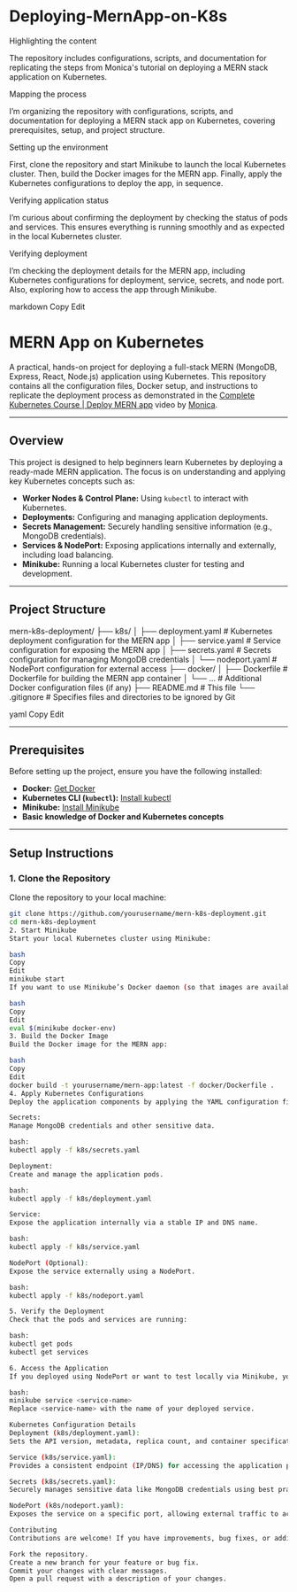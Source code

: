 # Deploying-MernApp-on-K8s


Highlighting the content

The repository includes configurations, scripts, and documentation for replicating the steps from Monica's tutorial on deploying a MERN stack application on Kubernetes.

Mapping the process

I’m organizing the repository with configurations, scripts, and documentation for deploying a MERN stack app on Kubernetes, covering prerequisites, setup, and project structure.

Setting up the environment

First, clone the repository and start Minikube to launch the local Kubernetes cluster. Then, build the Docker images for the MERN app. Finally, apply the Kubernetes configurations to deploy the app, in sequence.

Verifying application status

I’m curious about confirming the deployment by checking the status of pods and services. This ensures everything is running smoothly and as expected in the local Kubernetes cluster.

Verifying deployment

I’m checking the deployment details for the MERN app, including Kubernetes configurations for deployment, service, secrets, and node port. Also, exploring how to access the app through Minikube.

markdown
Copy
Edit
# MERN App on Kubernetes

A practical, hands-on project for deploying a full-stack MERN (MongoDB, Express, React, Node.js) application using Kubernetes. This repository contains all the configuration files, Docker setup, and instructions to replicate the deployment process as demonstrated in the [Complete Kubernetes Course | Deploy MERN app](https://www.youtube.com/embed/7XDeI5fyj3w?autoplay=1) video by [Monica](https://monica.im).

---

## Overview

This project is designed to help beginners learn Kubernetes by deploying a ready-made MERN application. The focus is on understanding and applying key Kubernetes concepts such as:

- **Worker Nodes & Control Plane:** Using `kubectl` to interact with Kubernetes.
- **Deployments:** Configuring and managing application deployments.
- **Secrets Management:** Securely handling sensitive information (e.g., MongoDB credentials).
- **Services & NodePort:** Exposing applications internally and externally, including load balancing.
- **Minikube:** Running a local Kubernetes cluster for testing and development.

---

## Project Structure

mern-k8s-deployment/ ├── k8s/ │ ├── deployment.yaml # Kubernetes deployment configuration for the MERN app │ ├── service.yaml # Service configuration for exposing the MERN app │ ├── secrets.yaml # Secrets configuration for managing MongoDB credentials │ └── nodeport.yaml # NodePort configuration for external access ├── docker/ │ ├── Dockerfile # Dockerfile for building the MERN app container │ └── ... # Additional Docker configuration files (if any) ├── README.md # This file └── .gitignore # Specifies files and directories to be ignored by Git

yaml
Copy
Edit

---

## Prerequisites

Before setting up the project, ensure you have the following installed:

- **Docker:** [Get Docker](https://www.docker.com/get-started)
- **Kubernetes CLI (`kubectl`):** [Install kubectl](https://kubernetes.io/docs/tasks/tools/)
- **Minikube:** [Install Minikube](https://minikube.sigs.k8s.io/docs/start/)
- **Basic knowledge of Docker and Kubernetes concepts**

---

## Setup Instructions

### 1. Clone the Repository

Clone the repository to your local machine:

```bash
git clone https://github.com/yourusername/mern-k8s-deployment.git
cd mern-k8s-deployment
2. Start Minikube
Start your local Kubernetes cluster using Minikube:

bash
Copy
Edit
minikube start
If you want to use Minikube’s Docker daemon (so that images are available to Minikube), run:

bash
Copy
Edit
eval $(minikube docker-env)
3. Build the Docker Image
Build the Docker image for the MERN app:

bash
Copy
Edit
docker build -t yourusername/mern-app:latest -f docker/Dockerfile .
4. Apply Kubernetes Configurations
Deploy the application components by applying the YAML configuration files in the following order:

Secrets:
Manage MongoDB credentials and other sensitive data.

bash:
kubectl apply -f k8s/secrets.yaml

Deployment:
Create and manage the application pods.

bash:
kubectl apply -f k8s/deployment.yaml

Service:
Expose the application internally via a stable IP and DNS name.

bash:
kubectl apply -f k8s/service.yaml

NodePort (Optional):
Expose the service externally using a NodePort.

bash:
kubectl apply -f k8s/nodeport.yaml

5. Verify the Deployment
Check that the pods and services are running:

bash:
kubectl get pods
kubectl get services

6. Access the Application
If you deployed using NodePort or want to test locally via Minikube, you can retrieve the service URL:

bash:
minikube service <service-name>
Replace <service-name> with the name of your deployed service.

Kubernetes Configuration Details
Deployment (k8s/deployment.yaml):
Sets the API version, metadata, replica count, and container specifications for the MERN app.

Service (k8s/service.yaml):
Provides a consistent endpoint (IP/DNS) for accessing the application pods and handles load balancing.

Secrets (k8s/secrets.yaml):
Securely manages sensitive data like MongoDB credentials using best practices.

NodePort (k8s/nodeport.yaml):
Exposes the service on a specific port, allowing external traffic to access the application.

Contributing
Contributions are welcome! If you have improvements, bug fixes, or additional features to suggest, please follow these steps:

Fork the repository.
Create a new branch for your feature or bug fix.
Commit your changes with clear messages.
Open a pull request with a description of your changes.
